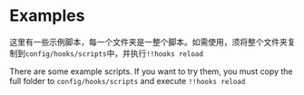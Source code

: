 # Examples

这里有一些示例脚本，每一个文件夹是一整个脚本。如需使用，须将整个文件夹复制到`config/hooks/scripts`中，并执行`!!hooks reload`

There are some example scripts. If you want to try them, you must copy the full folder to `config/hooks/scripts` and execute `!!hooks reload`